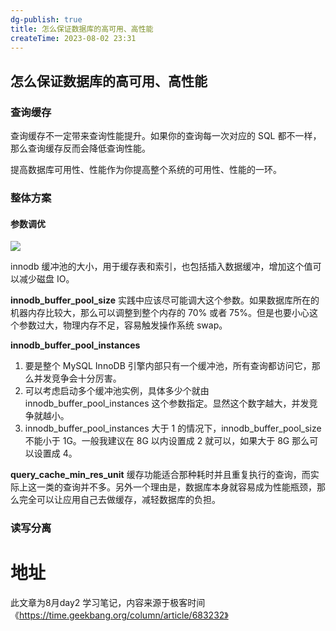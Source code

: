 ```yaml
---
dg-publish: true
title: 怎么保证数据库的高可用、高性能
createTime: 2023-08-02 23:31  
---
```

##  怎么保证数据库的高可用、高性能

### 查询缓存

查询缓存不一定带来查询性能提升。如果你的查询每一次对应的 SQL 都不一样，那么查询缓存反而会降低查询性能。

提高数据库可用性、性能作为你提高整个系统的可用性、性能的一环。
### 整体方案

#### 参数调优

![](https://static001.geekbang.org/resource/image/cf/e3/cfbb238yy09e78e4781ca9301eabaee3.png?wh=1920x743)

innodb 缓冲池的大小，用于缓存表和索引，也包括插入数据缓冲，增加这个值可以减少磁盘 IO。

**innodb_buffer_pool_size**
实践中应该尽可能调大这个参数。如果数据库所在的机器内存比较大，那么可以调整到整个内存的 70% 或者 75%。但是也要小心这个参数过大，物理内存不足，容易触发操作系统 swap。

**innodb_buffer_pool_instances**
1. 要是整个 MySQL InnoDB 引擎内部只有一个缓冲池，所有查询都访问它，那么并发竞争会十分厉害。
2. 可以考虑启动多个缓冲池实例，具体多少个就由 innodb_buffer_pool_instances 这个参数指定。显然这个数字越大，并发竞争就越小。
3. innodb_buffer_pool_instances 大于 1 的情况下，innodb_buffer_pool_size 不能小于 1G。一般我建议在 8G 以内设置成 2 就可以，如果大于 8G 那么可以设置成 4。

**query_cache_min_res_unit**
缓存功能适合那种耗时并且重复执行的查询，而实际上这一类的查询并不多。另外一个理由是，数据库本身就容易成为性能瓶颈，那么完全可以让应用自己去做缓存，减轻数据库的负担。

### 读写分离




# 地址

此文章为8月day2 学习笔记，内容来源于极客时间《https://time.geekbang.org/column/article/683232》